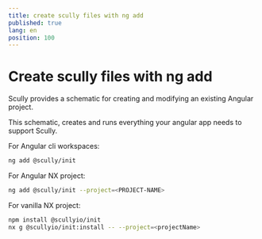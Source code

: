 ```yaml
---
title: create scully files with ng add
published: true
lang: en
position: 100
---
```


# Create scully files with ng add

Scully provides a schematic for creating and modifying an existing Angular project.

This schematic, creates and runs everything your angular app needs to support Scully.

For Angular cli workspaces:

```bash
ng add @scully/init
```

For Angular NX project:

```bash
ng add @scully/init --project=<PROJECT-NAME>
```

For vanilla NX project:

```bash
npm install @scullyio/init
nx g @scullyio/init:install -- --project=<projectName>
```
